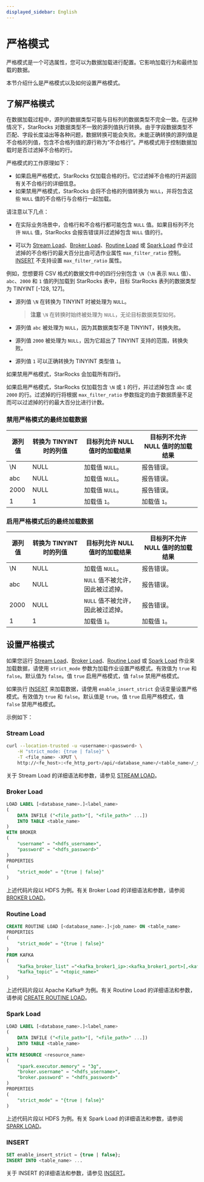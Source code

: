 ```yaml
---
displayed_sidebar: English
---
```


# 严格模式

严格模式是一个可选属性，您可以为数据加载进行配置。它影响加载行为和最终加载的数据。

本节介绍什么是严格模式以及如何设置严格模式。

## 了解严格模式

在数据加载过程中，源列的数据类型可能与目标列的数据类型不完全一致。在这种情况下，StarRocks 对数据类型不一致的源列值执行转换。由于字段数据类型不匹配、字段长度溢出等各种问题，数据转换可能会失败。未能正确转换的源列值是不合格的列值，包含不合格列值的源行称为“不合格行”。严格模式用于控制数据加载时是否过滤掉不合格的行。

严格模式的工作原理如下：

- 如果启用严格模式，StarRocks 仅加载合格的行。它过滤掉不合格的行并返回有关不合格行的详细信息。
- 如果禁用严格模式，StarRocks 会将不合格的列值转换为 `NULL`，并将包含这些 `NULL` 值的不合格行与合格行一起加载。

请注意以下几点：

- 在实际业务场景中，合格行和不合格行都可能包含 `NULL` 值。如果目标列不允许 `NULL` 值，StarRocks 会报告错误并过滤掉包含 `NULL` 值的行。

- 可以为 [Stream Load](../../sql-reference/sql-statements/data-manipulation/STREAM_LOAD.md)、[Broker Load](../../sql-reference/sql-statements/data-manipulation/BROKER_LOAD.md)、[Routine Load](../../sql-reference/sql-statements/data-manipulation/CREATE_ROUTINE_LOAD.md) 或 [Spark Load](../../sql-reference/sql-statements/data-manipulation/SPARK_LOAD.md) 作业过滤掉的不合格行的最大百分比由可选作业属性 `max_filter_ratio` 控制。[INSERT](../../sql-reference/sql-statements/data-manipulation/INSERT.md) 不支持设置 `max_filter_ratio` 属性。

例如，您想要将 CSV 格式的数据文件中的四行分别包含 `\N`（`\N` 表示 `NULL` 值）、`abc`、`2000` 和 `1` 值的列加载到 StarRocks 表中，目标 StarRocks 表列的数据类型为 TINYINT [-128, 127]。

- 源列值 `\N` 在转换为 TINYINT 时被处理为 `NULL`。

    > **注意**
    > `\N` 在转换时始终被处理为 `NULL`，无论目标数据类型如何。

- 源列值 `abc` 被处理为 `NULL`，因为其数据类型不是 TINYINT，转换失败。

- 源列值 `2000` 被处理为 `NULL`，因为它超出了 TINYINT 支持的范围，转换失败。

- 源列值 `1` 可以正确转换为 TINYINT 类型值 `1`。

如果禁用严格模式，StarRocks 会加载所有四行。

如果启用严格模式，StarRocks 仅加载包含 `\N` 或 `1` 的行，并过滤掉包含 `abc` 或 `2000` 的行。过滤掉的行将根据 `max_filter_ratio` 参数指定的由于数据质量不足而可以过滤掉的行的最大百分比进行计数。

### 禁用严格模式的最终加载数据

|源列值|转换为 TINYINT 时的列值|目标列允许 NULL 值时的加载结果|目标列不允许 NULL 值时的加载结果|
|---|---|---|---|
|\N|NULL|加载值 `NULL`。|报告错误。|
|abc|NULL|加载值 `NULL`。|报告错误。|
|2000|NULL|加载值 `NULL`。|报告错误。|
|1|1|加载值 `1`。|加载值 `1`。|

### 启用严格模式后的最终加载数据

|源列值|转换为 TINYINT 时的列值|目标列允许 NULL 值时的加载结果|目标列不允许 NULL 值时的加载结果|
|---|---|---|---|
|\N|NULL|加载值 `NULL`。|报告错误。|
|abc|NULL|`NULL` 值不被允许，因此被过滤掉。|报告错误。|
|2000|NULL|`NULL` 值不被允许，因此被过滤掉。|报告错误。|
|1|1|加载值 `1`。|加载值 `1`。|

## 设置严格模式

如果您运行 [Stream Load](../../sql-reference/sql-statements/data-manipulation/STREAM_LOAD.md)、[Broker Load](../../sql-reference/sql-statements/data-manipulation/BROKER_LOAD.md)、[Routine Load](../../sql-reference/sql-statements/data-manipulation/CREATE_ROUTINE_LOAD.md) 或 [Spark Load](../../sql-reference/sql-statements/data-manipulation/SPARK_LOAD.md) 作业来加载数据，请使用 `strict_mode` 参数为加载作业设置严格模式。有效值为 `true` 和 `false`。默认值为 `false`。值 `true` 启用严格模式，值 `false` 禁用严格模式。

如果执行 [INSERT](../../sql-reference/sql-statements/data-manipulation/INSERT.md) 来加载数据，请使用 `enable_insert_strict` 会话变量设置严格模式。有效值为 `true` 和 `false`。默认值是 `true`。值 `true` 启用严格模式，值 `false` 禁用严格模式。

示例如下：

### Stream Load

```Bash
curl --location-trusted -u <username>:<password> \
    -H "strict_mode: {true | false}" \
    -T <file_name> -XPUT \
    http://<fe_host>:<fe_http_port>/api/<database_name>/<table_name>/_stream_load
```

关于 Stream Load 的详细语法和参数，请参见 [STREAM LOAD](../../sql-reference/sql-statements/data-manipulation/STREAM_LOAD.md)。

### Broker Load

```SQL
LOAD LABEL [<database_name>.]<label_name>
(
    DATA INFILE ("<file_path>"[, "<file_path>" ...])
    INTO TABLE <table_name>
)
WITH BROKER
(
    "username" = "<hdfs_username>",
    "password" = "<hdfs_password>"
)
PROPERTIES
(
    "strict_mode" = "{true | false}"
)
```

上述代码片段以 HDFS 为例。有关 Broker Load 的详细语法和参数，请参阅 [BROKER LOAD](../../sql-reference/sql-statements/data-manipulation/BROKER_LOAD.md)。

### Routine Load

```SQL
CREATE ROUTINE LOAD [<database_name>.]<job_name> ON <table_name>
PROPERTIES
(
    "strict_mode" = "{true | false}"
) 
FROM KAFKA
(
    "kafka_broker_list" ="<kafka_broker1_ip>:<kafka_broker1_port>[,<kafka_broker2_ip>:<kafka_broker2_port>...]",
    "kafka_topic" = "<topic_name>"
)
```

上述代码片段以 Apache Kafka® 为例。有关 Routine Load 的详细语法和参数，请参阅 [CREATE ROUTINE LOAD](../../sql-reference/sql-statements/data-manipulation/CREATE_ROUTINE_LOAD.md)。

### Spark Load

```SQL
LOAD LABEL [<database_name>.]<label_name>
(
    DATA INFILE ("<file_path>"[, "<file_path>" ...])
    INTO TABLE <table_name>
)
WITH RESOURCE <resource_name>
(
    "spark.executor.memory" = "3g",
    "broker.username" = "<hdfs_username>",
    "broker.password" = "<hdfs_password>"
)
PROPERTIES
(
    "strict_mode" = "{true | false}"   
)
```

上述代码片段以 HDFS 为例。有关 Spark Load 的详细语法和参数，请参阅 [SPARK LOAD](../../sql-reference/sql-statements/data-manipulation/SPARK_LOAD.md)。

### INSERT

```SQL
SET enable_insert_strict = {true | false};
INSERT INTO <table_name> ...
```

关于 INSERT 的详细语法和参数，请参见 [INSERT](../../sql-reference/sql-statements/data-manipulation/INSERT.md)。